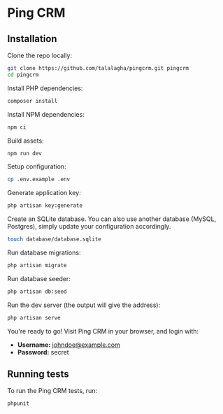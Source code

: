 # Ping CRM

## Installation

Clone the repo locally:

```sh
git clone https://github.com/talalagha/pingcrm.git pingcrm
cd pingcrm
```

Install PHP dependencies:

```sh
composer install
```

Install NPM dependencies:

```sh
npm ci
```

Build assets:

```sh
npm run dev
```

Setup configuration:

```sh
cp .env.example .env
```

Generate application key:

```sh
php artisan key:generate
```

Create an SQLite database. You can also use another database (MySQL, Postgres), simply update your configuration accordingly.

```sh
touch database/database.sqlite
```

Run database migrations:

```sh
php artisan migrate
```

Run database seeder:

```sh
php artisan db:seed
```

Run the dev server (the output will give the address):

```sh
php artisan serve
```

You're ready to go! Visit Ping CRM in your browser, and login with:

- **Username:** johndoe@example.com
- **Password:** secret

## Running tests

To run the Ping CRM tests, run:

```
phpunit
```
